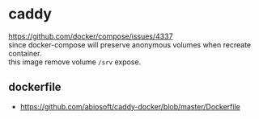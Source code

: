 # caddy
https://github.com/docker/compose/issues/4337  
since docker-compose will preserve anonymous volumes when recreate container.  
this image remove volume `/srv` expose.

## dockerfile
+ https://github.com/abiosoft/caddy-docker/blob/master/Dockerfile